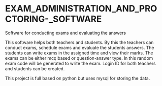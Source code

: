 # EXAM_ADMINISTRATION_AND_PROCTORING-_SOFTWARE
Software for conducting exams and evaluating the answers 

This software helps both teachers and students. By this the teachers can conduct exams, schedule exams and evaluate the students answers. The students can write exams in the assigned time and view their marks. The exams can be either mcq based or question-answer type. In this random exam code will be generated to write the exam. Login ID for both teachers and students can be created.

This project is full based on python but uses mysql for storing the data.
